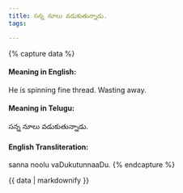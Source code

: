 ```yaml
---
title: సన్న నూలు వడుకుతున్నాడు.
tags:

---
```


{% capture data %}
#### Meaning in English:
He is spinning fine thread.
Wasting away.

#### Meaning in Telugu:
సన్న నూలు వడుకుతున్నాడు.

#### English Transliteration:
sanna noolu vaDukutunnaaDu.
{% endcapture %}

{{ data | markdownify }}


